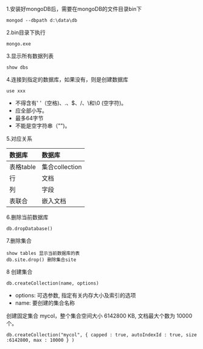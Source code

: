 1.安装好mongoDB后，需要在mongoDB的文件目录bin下

```
mongod --dbpath d:\data\db
```

2.bin目录下执行

```
mongo.exe
```

3.显示所有数据列表

```
show dbs
```

4.连接到指定的数据库，如果没有，则是创建数据库

```
use xxx
```

* 不得含有' '（空格\)、.、$、/、\和\0 \(空字符\)。
* 应全部小写。
* 最多64字节
* 不能是空字符串（""\)。

5.对应关系

| 数据库 | 数据库 |
| :--- | :--- |
| 表格table | 集合collection |
| 行 | 文档 |
| 列 | 字段 |
| 表联合 | 嵌入文档 |

6.删除当前数据库

```
db.dropDatabase()
```

7.删除集合

```
show tables 显示当前数据库的表
db.site.drop() 删除集合site
```

8 创建集合

```
db.createCollection(name, options)
```

* options: 可选参数, 指定有关内存大小及索引的选项
* name: 要创建的集合名称

创建固定集合 mycol，整个集合空间大小 6142800 KB, 文档最大个数为 10000 个。

```
db.createCollection("mycol", { capped : true, autoIndexId : true, size :6142800, max : 10000 } )
```



